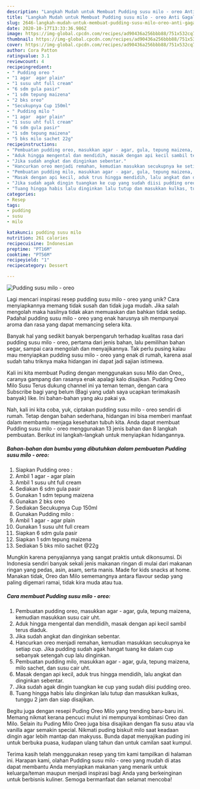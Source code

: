 ```yaml
---
description: "Langkah Mudah untuk Membuat Pudding susu milo - oreo Anti Gagal"
title: "Langkah Mudah untuk Membuat Pudding susu milo - oreo Anti Gagal"
slug: 2646-langkah-mudah-untuk-membuat-pudding-susu-milo-oreo-anti-gagal
date: 2020-10-17T13:33:36.986Z
image: https://img-global.cpcdn.com/recipes/ad90436a256bbb88/751x532cq70/pudding-susu-milo-oreo-foto-resep-utama.jpg
thumbnail: https://img-global.cpcdn.com/recipes/ad90436a256bbb88/751x532cq70/pudding-susu-milo-oreo-foto-resep-utama.jpg
cover: https://img-global.cpcdn.com/recipes/ad90436a256bbb88/751x532cq70/pudding-susu-milo-oreo-foto-resep-utama.jpg
author: Cora Patton
ratingvalue: 3.1
reviewcount: 4
recipeingredient:
- " Pudding oreo "
- "1 agar  agar plain"
- "1 susu uht full cream"
- "6 sdm gula pasir"
- "1 sdm tepung maizena"
- "2 bks oreo"
- "Secukupnya Cup 150ml"
- " Pudding milo "
- "1 agar  agar plain"
- "1 susu uht full cream"
- "6 sdm gula pasir"
- "1 sdm tepung maizena"
- "5 bks milo sachet 22g"
recipeinstructions:
- "Pembuatan pudding oreo, masukkan agar - agar, gula, tepung maizena, kemudian masukkan susu cair uht."
- "Aduk hingga mengental dan mendidih, masak dengan api kecil sambil terus diaduk."
- "Jika sudah angkat dan dinginkan sebentar."
- "Hancurkan oreo menjadi remahan, kemudian masukkan secukupnya ke setiap cup. Jika pudding sudah agak hangat tuang ke dalam cup sebanyak setengah cup lalu dinginkan."
- "Pembuatan pudding milo, masukkan agar - agar, gula, tepung maizena, milo sachet, dan susu cair uht."
- "Masak dengan api kecil, aduk trus hingga mendidih, lalu angkat dan dinginkan sebentar."
- "Jika sudah agak dingin tuangkan ke cup yang sudah diisi pudding oreo."
- "Tuang hingga habis lalu dinginkan lalu tutup dan masukkan kulkas, tunggu 2 jam dan siap disajikan."
categories:
- Resep
tags:
- pudding
- susu
- milo

katakunci: pudding susu milo 
nutrition: 261 calories
recipecuisine: Indonesian
preptime: "PT16M"
cooktime: "PT56M"
recipeyield: "1"
recipecategory: Dessert

---
```



![Pudding susu milo - oreo](https://img-global.cpcdn.com/recipes/ad90436a256bbb88/751x532cq70/pudding-susu-milo-oreo-foto-resep-utama.jpg)

Lagi mencari inspirasi resep pudding susu milo - oreo yang unik? Cara menyiapkannya memang tidak susah dan tidak juga mudah. Jika salah mengolah maka hasilnya tidak akan memuaskan dan bahkan tidak sedap. Padahal pudding susu milo - oreo yang enak harusnya sih mempunyai aroma dan rasa yang dapat memancing selera kita.

Banyak hal yang sedikit banyak berpengaruh terhadap kualitas rasa dari pudding susu milo - oreo, pertama dari jenis bahan, lalu pemilihan bahan segar, sampai cara mengolah dan menyajikannya. Tak perlu pusing kalau mau menyiapkan pudding susu milo - oreo yang enak di rumah, karena asal sudah tahu triknya maka hidangan ini dapat jadi sajian istimewa.

Kali ini kita membuat Puding dengan menggunakan susu Milo dan Oreo,, caranya gampang dan rasanya enak apalagi kalo disajikan. Pudding Oreo Milo Susu Terus dukung channel ini ya teman teman, dengan cara Subscribe bagi yang belum (Bagi yang udah saya ucapkan terimakasih banyak) like. Ini bahan-bahan yang aku pakai ya.


Nah, kali ini kita coba, yuk, ciptakan pudding susu milo - oreo sendiri di rumah. Tetap dengan bahan sederhana, hidangan ini bisa memberi manfaat dalam membantu menjaga kesehatan tubuh kita. Anda dapat membuat Pudding susu milo - oreo menggunakan 13 jenis bahan dan 8 langkah pembuatan. Berikut ini langkah-langkah untuk menyiapkan hidangannya.

<!--inarticleads1-->

##### Bahan-bahan dan bumbu yang dibutuhkan dalam pembuatan Pudding susu milo - oreo:

1. Siapkan  Pudding oreo :
1. Ambil 1 agar - agar plain
1. Ambil 1 susu uht full cream
1. Sediakan 6 sdm gula pasir
1. Gunakan 1 sdm tepung maizena
1. Gunakan 2 bks oreo
1. Sediakan Secukupnya Cup 150ml
1. Gunakan  Pudding milo :
1. Ambil 1 agar - agar plain
1. Gunakan 1 susu uht full cream
1. Siapkan 6 sdm gula pasir
1. Siapkan 1 sdm tepung maizena
1. Sediakan 5 bks milo sachet @22g


Mungkin karena penyajiannya yang sangat praktis untuk dikonsumsi. Di Indonesia sendiri banyak sekali jenis makanan ringan di mulai dari makanan ringan yang pedas, asin, asam, serta manis. Made for kids snacks at home. Manakan tidak, Oreo dan Milo sememangnya antara flavour sedap yang paling digemari ramai, tidak kira muda atau tua. 

<!--inarticleads2-->

##### Cara membuat Pudding susu milo - oreo:

1. Pembuatan pudding oreo, masukkan agar - agar, gula, tepung maizena, kemudian masukkan susu cair uht.
1. Aduk hingga mengental dan mendidih, masak dengan api kecil sambil terus diaduk.
1. Jika sudah angkat dan dinginkan sebentar.
1. Hancurkan oreo menjadi remahan, kemudian masukkan secukupnya ke setiap cup. Jika pudding sudah agak hangat tuang ke dalam cup sebanyak setengah cup lalu dinginkan.
1. Pembuatan pudding milo, masukkan agar - agar, gula, tepung maizena, milo sachet, dan susu cair uht.
1. Masak dengan api kecil, aduk trus hingga mendidih, lalu angkat dan dinginkan sebentar.
1. Jika sudah agak dingin tuangkan ke cup yang sudah diisi pudding oreo.
1. Tuang hingga habis lalu dinginkan lalu tutup dan masukkan kulkas, tunggu 2 jam dan siap disajikan.


Begitu juga dengan resepi Puding Oreo Milo yang trending baru-baru ini. Memang nikmat kerana pencuci mulut ini mempunyai kombinasi Oreo dan Milo. Selain itu Puding Milo Oreo juga bisa disajikan dengan fla susu atau vla vanilla agar semakin special. Nikmati puding biskuit milo saat keadaan dingin agar lebih mantap dan makyuss. Bunda dapat menyajikan puding ini untuk berbuka puasa, kudapan ulang tahun dan untuk camilan saat kumpul. 

Terima kasih telah menggunakan resep yang tim kami tampilkan di halaman ini. Harapan kami, olahan Pudding susu milo - oreo yang mudah di atas dapat membantu Anda menyiapkan makanan yang menarik untuk keluarga/teman maupun menjadi inspirasi bagi Anda yang berkeinginan untuk berbisnis kuliner. Semoga bermanfaat dan selamat mencoba!
